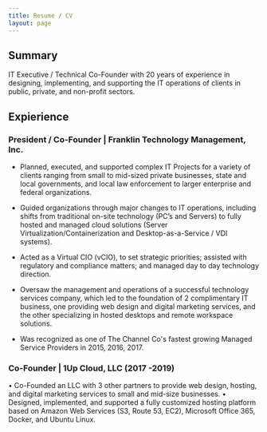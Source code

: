```yaml
---
title: Resume / CV
layout: page
---
```

## Summary

IT Executive / Technical Co-Founder with 20 years of experience in designing, implementing, and supporting the IT operations of clients in public, private, and non-profit sectors.

## Expierience

### President / Co-Founder | Franklin Technology Management, Inc.

*   Planned, executed, and supported complex IT Projects for a variety of clients ranging from small to mid-sized private businesses, state and local governments, and local law enforcement to larger enterprise and federal organizations.

*    Guided organizations through major changes to IT operations, including shifts from traditional on-site technology (PC’s and Servers) to fully hosted and managed cloud solutions (Server Virtualization/Containerization and Desktop-as-a-Service / VDI systems).

*   Acted as a Virtual CIO (vCIO), to set strategic priorities; assisted with regulatory and compliance matters; and managed day to day technology direction.

*   Oversaw the management and operations of a successful technology services company, which led to the foundation of 2 complimentary IT business, one providing web design and digital marketing services, and the other specializing in hosted desktops and remote workspace solutions.

*   Was recognized as one of The Channel Co's fastest growing Managed Service Providers in 2015, 2016, 2017.









### Co-Founder | 1Up Cloud, LLC (2017 -2019)

• Co-Founded an LLC with 3 other partners to provide web design, hosting, and digital marketing services to small and mid-size businesses.
•  Designed, implemented, and supported a fully customized hosting platform based on Amazon Web Services (S3, Route 53, EC2), Microsoft Office 365, Docker, and Ubuntu Linux.
